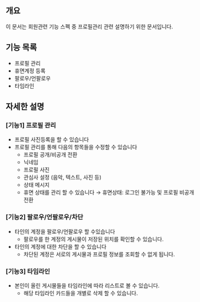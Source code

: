 ## 개요

이 문서는 회원관련 기능 스펙 중 프로필관리 관련 설명하기 위한 문서입니다.

## 기능 목록

- 프로필 관리
- 휴면계정 등록
- 팔로우/언팔로우
- 타임라인

## 자세한 설명

### [기능1] 프로필 관리

- 프로필 사진등록을 할 수 있습니다
- 프로필 관리를 통해 다음의 항목들을 수정할 수 있습니다
    - 프로필 공개/비공개 전환
    - 닉네임
    - 프로필 사진
    - 관심사 설정 (음악, 텍스트, 사진 등)
    - 상태 메시지
    - 휴면 상태를 관리 할 수 있습니다 → 휴면상태: 로그인 불가능 및 프로필 비공개 전환

### [기능2] 팔로우/언팔로우/차단

- 타인의 계정을 팔로우/언팔로우 할 수있습니다
    - 팔로우를 한 계정의 게시물이 저장된 위치를 확인할 수 있습니다.
- 타인의 계정에 대한 차단을 할 수 있습니다
    - 차단된 계정은 서로의 게시물과 프로필 정보를 조회할 수 없게 됩니다.

### [기능3] 타임라인

- 본인이 올린 게시물들을 타임라인에 따라 리스트로 볼 수 있습니다.
    - 해당 타임라인 카드들을 개별로 삭제 할 수 있습니다.
